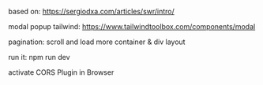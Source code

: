 based on:
https://sergiodxa.com/articles/swr/intro/

modal popup tailwind:
https://www.tailwindtoolbox.com/components/modal

pagination: scroll and load more
container & div layout

run it: npm run dev

activate CORS Plugin in Browser
